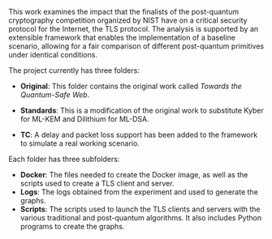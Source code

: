 This work examines the impact that the finalists of the post-quantum cryptography competition organized by NIST have on a critical security protocol for the Internet, the TLS protocol. The analysis is supported by an extensible framework that enables the implementation of a baseline scenario, allowing for a fair comparison of different post-quantum primitives under identical conditions. 

The project currently has three folders:

* **Original**: This folder contains the original work called *Towards the Quantum-Safe Web*.

*  **Standards**: This is a modification of the original work to substitute Kyber for ML-KEM and Dilithium for ML-DSA.

* **TC**: A delay and packet loss support has been added to the framework to simulate a real working scenario.

Each folder has three subfolders:

* **Docker**: The files needed to create the Docker image, as well as the scripts used to create a TLS client and server.
* **Logs**: The logs obtained from the experiment and used to generate the graphs.
* **Scripts**: The scripts used to launch the TLS clients and servers with the various traditional and post-quantum algorithms. It also includes Python programs to create the graphs.
